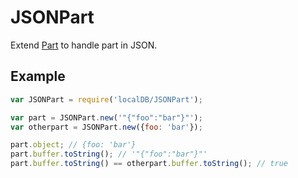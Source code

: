 JSONPart
===============

Extend [Part](../FileTemplate/Part) to handle part in JSON.

## Example

```javascript
var JSONPart = require('localDB/JSONPart');

var part = JSONPart.new('"{"foo":"bar"}"');
var otherpart = JSONPart.new({foo: 'bar'});

part.object; // {foo: 'bar'}
part.buffer.toString(); // '"{"foo":"bar"}"'
part.buffer.toString() == otherpart.buffer.toString(); // true
```
